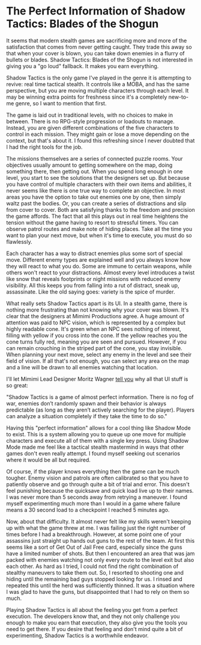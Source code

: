 The Perfect Information of Shadow Tactics: Blades of the Shogun
================================================================

It seems that modern stealth games are sacrificing more and more of the satisfaction that comes from never getting caught.  They trade this away so that when your cover is blown, you can take down enemies in a flurry of bullets or blades.  Shadow Tactics: Blades of the Shogun is not interested in giving you a "go loud" fallback.  It makes you earn everything.

Shadow Tactics is the only game I've played in the genre it is attempting to revive: real time tactical stealth.  It controls like a MOBA, and has the same perspective, but you are moving multiple characters through each level.  It may be winning extra points for freshness since it's a completely new-to-me genre, so I want to mention that first.

The game is laid out in traditional levels, with no choices to make in between. There is no RPG-style progression or loadouts to manage.  Instead, you are given different combinations of the five characters to control in each mission.  They might gain or lose a move depending on the context, but that's about it.  I found this refreshing since I never doubted that I had the right tools for the job.

The missions themselves are a series of connected puzzle rooms.  Your objectives usually amount to getting somewhere on the map, doing something there, then getting out.  When you spend long enough in one level, you start to see the solutions that the designers set up.  But because you have control of multiple characters with their own items and abilities, it never seems like there is one true way to complete an objective.  In most areas you have the option to take out enemies one by one, then simply waltz past the bodies.  Or, you can create a series of distractions and slip from cover to cover.  Both are satisfying thanks to the freedom and precision the game affords. The fact that all this plays out in real time heightens the tension without the game having to resort to stressful timers.  You can observe patrol routes and make note of hiding places.  Take all the time you want to plan your next move, but when it's time to execute, you must do so flawlessly.  

Each character has a way to distract enemies plus some sort of special move.  Different enemy types are explained well and you always know how they will react to what you do.  Some are immune to certain weapons, while others won't react to your distractions.  Almost every level introduces a twist like snow that reveals footprints or night missions with reduced enemy visibility.  All this keeps you from falling into a rut of distract, sneak up, assassinate.  Like the old saying goes: variety is the spice of murder.

What really sets Shadow Tactics apart is its UI.  In a stealth game, there is nothing more frustrating than not knowing why your cover was blown.  It's clear that the designers at Mimimi Productions agree.  A huge amount of attention was paid to NPC vision, which is represented by a complex but highly readable cone.  It's green when an NPC sees nothing of interest, filling with yellow if you cross into the cone.  If the yellow reaches you the cone turns fully red, meaning you are seen and pursued.  However, if you can remain crouching in the striped part of the cone, you stay invisible.  When planning your next move, select any enemy in the level and see their field of vision.  If all that's not enough, you can select any area on the map and a line will be drawn to all enemies watching that location.

I'll let Mimimi Lead Designer Moritz Wagner [tell you](https://www.gamasutra.com/view/news/290733/Game_Design_Deep_Dive_Dynamic_detection_in_Shadow_Tactics.php) why all that UI stuff is so great:

"Shadow Tactics is a game of almost perfect information. There is no fog of war, enemies don’t randomly spawn and their behavior is always predictable (as long as they aren’t actively searching for the player). Players can analyze a situation completely if they take the time to do so."

Having this "perfect information" allows for a cool thing like Shadow Mode to exist.  This is a system allowing you to queue up one move for multiple characters and execute all of them with a single key press. Using Shadow Mode made me feel like a tactical stealth mastermind in ways that other games don't even really attempt.  I found myself seeking out scenarios where it would be all but required. 

Of course, if the player knows everything then the game can be much tougher.  Enemy vision and patrols are often calibrated so that you have to patiently observe and go through quite a bit of trial and error.  This doesn't feel punishing because the quicksave and quick load live up to their names.  I was never more than 5 seconds away from retrying a maneuver.  I found myself experimenting much more than I would in a game where failure means a 30 second load to a checkpoint I reached 5 minutes ago.

Now, about that difficulty.  It almost never felt like my skills weren't keeping up with what the game threw at me. I was failing just the right number of times before I had a breakthrough. However, at some point one of your assassins just straight up hands out guns to the rest of the team.  At first this seems like a sort of Get Out of Jail Free card, especially since the guns have a limited number of shots.  But then I encountered an area that was jam packed with enemies watching not only every route to the level exit but also each other.  As hard as I tried, I could not find the right combination of stealthy maneuvers to take them out.  So, I resorted to shooting one and hiding until the remaining bad guys stopped looking for us. I rinsed and repeated this until the herd was sufficiently thinned.  It was a situation where I was glad to have the guns, but disappointed that I had to rely on them so much.

Playing Shadow Tactics is all about the feeling you get from a perfect execution.  The developers know that, and they not only challenge you enough to make you earn that execution, they also give you the tools you need to get there.  If you desire that feeling and don't mind quite a bit of experimenting, Shadow Tactics is a worthwhile endeavor.

